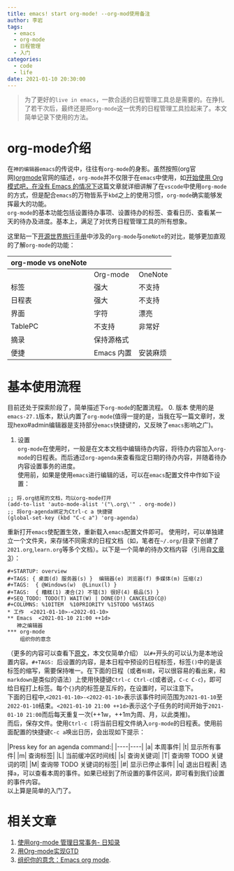 ```yaml
---
title: emacs! start org-mode! --org-mod使用备注
author: 李岩
tags:
  - emacs
  - org-mode
  - 日程管理
  - 入门
categories:
  - code
  - life
date: 2021-01-10 20:30:00
---
```

> 为了更好的`live in emacs`，一款合适的日程管理工具总是需要的。在挣扎了若干次后，最终还是把`org-mode`这一优秀的日程管理工具捡起来了。本文简单记录下使用的方法。

# org-mode介绍
在`神的编辑器emacs`的传说中，往往有`org-mode`的身影。虽然按照(org官网)[orgmode](https://orgmode.org/)官网的描述，`org-mode`并不仅限于在`emacs`中使用，如[开始使用 Org 模式吧，在没有 Emacs 的情况下](https://zhuanlan.zhihu.com/p/57800574)这篇文章就详细讲解了在`vscode`中使用`org-mode`的方式，但是配合`emacs`的万物皆系于`kbd`之上的使用习惯，`org-mode`确实能够发挥最大的功能。  
`org-mode`的基本功能包括设置待办事项、设置待办的标签、查看日历、查看某一天的待办及进度。基本上，满足了对优秀日程管理工具的所有想象。
<!--more-->
这里贴一下[开源世界旅行手册](https://wizardforcel.gitbooks.io/os-world-trip/content/42.html)中涉及的`org-mode`与`oneNote`的对比，能够更加直观的了解`org-mode`的功能：

| org-mode vs oneNote |            |          |
|---------------------|------------|----------|
|                     | Org-mode   | OneNote  |
| 标签                | 强大       | 不支持   |
| 日程表              | 强大       | 不支持   |
| 界面                | 字符       | 漂亮     |
| TablePC             | 不支持     | 非常好   |
| 摘录                | 保持源格式 |          |
| 便捷                | Emacs 内置 | 安装麻烦 |



# 基本使用流程
目前还处于探索阶段了，简单描述下`org-mode`的配置流程。
0. 版本
使用的是`emacs-27.1`版本，默认内置了`org-mode`(值得一提的是，当我在写一篇文章时，发现hexo#admin编辑器是支持部分`emacs`快捷键的，又反映了`emacs`影响之广)。
1. 设置  
`org-mode`在使用时，一般是在文本文档中编辑待办内容，将待办内容加入`org-mode`的日程表。而后通过`org-agenda`来查看指定日期的待办内容，并随着待办内容设置事务的进度。  
使用前，如果是使用`emacs`进行编辑的话，可以在`emacs`配置文件中作如下设置：  
```
;; 将.org结尾的文档，均以org-mode打开
(add-to-list 'auto-mode-alist '("\.org\'" . org-mode))
;; 将org-agenda绑定为Ctrl-c a 快捷键
(global-set-key (kbd "C-c a") 'org-agenda)
```
重新打开`emacs`使配置生效，重新载入`emacs`配置文件即可。
使用时，可以单独建立一个文件夹，来存储不同需求的日程文档（如，笔者在`~/.org/`目录下创建了`2021.org`,`learn.org`等多个文档）。以下是一个简单的待办文档内容（引用自[文章3](https://wizardforcel.gitbooks.io/os-world-trip/content/42.html)）：
```
#+STARTUP: overview  
#+TAGS: { 桌面(d) 服务器(s) }  编辑器(e) 浏览器(f) 多媒体(m) 压缩(z)
#+TAGS:  { @Windows(w)  @Linux(l) }    
#+TAGS:  { 糟糕(1) 凑合(2) 不错(3) 很好(4) 极品(5) }  
#+SEQ_TODO: TODO(T) WAIT(W) | DONE(D!) CANCELED(C@)  
#+COLUMNS: %10ITEM  %10PRIORITY %15TODO %65TAGS  
* 工作  <2021-01-10>-<2022-01-10>
** Emacs  <2021-01-10 21:00 ++1d>
   神之编辑器  
*** org-mode  
    组织你的意念  
```
（更多的内容可以查看下[原文](https://wizardforcel.gitbooks.io/os-world-trip/content/42.html)，本文仅简单介绍）
以`#+`开头的可以认为是本地设置内容。`#+TAGS: `后设置的内容，是本日程中预设的日程标签，标签`()`中的是该标签的缩写，需要保持唯一。在下面的日程（或者`标题`，可以很容易的看出来，和`markdown`是类似的语法）上使用快捷键`Ctrl-c Ctrl-c`(或者说，`C-c C-c`)，即可给日程打上标签。每个`{}`内的标签是互斥的，在设置时，可以注意下。  
下面的日程中,`<2021-01-10>-<2022-01-10>`表示该事件时间范围为`2021-01-10`至`2022-01-10`结束。`<2021-01-10 21:00 ++1d>`表示这个子任务的时间开始于`2021-01-10 21:00`而后每天重复一次(++1w，++1m为周、月，以此类推)。  
而后，保存文件。使用`Ctrl-c [`将当前日程文件纳入`org-mode`的日程表。使用前面配置的快捷键`C-c a`唤出日历，会出现如下提示：

|Press key for an agenda command:|
|----|----|
|a|	本周事件|
|t|	显示所有事件|
|m|	查询标签|
|L|	当前缓冲区时间线|
|s|	查询关键词|
|T|	查询带 TODO 关键词的项|
|M|	查询带 TODO 关键词的标签|
|#|	显示已停止事件|
|q|	退出日程表|
选择`a`，可以查看本周的事件。如果已经到了所设置的事件区间，即可看到我们设置的事件内容。  
以上算是简单的入门了。

# 相关文章
1. [使用org-mode 管理日常事务- 日知录](https://victor72.github.io/blog/2016/06/20/with-org-page-manage-lives/)  
2. [用Org-mode实现GTD](https://www.cnblogs.com/holbrook/archive/2012/04/17/2454619.html)  
3. [组织你的意念：Emacs org mode](https://wizardforcel.gitbooks.io/os-world-trip/content/42.html).
